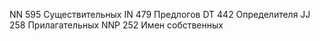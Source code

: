 NN 595 Существительных
IN 479 Предлогов
DT 442 Определителя
JJ 258 Прилагательных
NNP 252 Имен собственных
